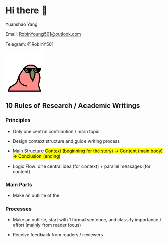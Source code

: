 # Hi there 👋

Yuanshao Yang

Email: RobinYoung501@outlook.com

Telegram: @RobinY501

![](./images/party-parrot.gif)


## 10 Rules of Research / Academic Writings

### Principles

- Only one central contribution / main topic

- Design context structure and guide writing process

- Main Structure <mark>Context (beginning for the story) -> Content (main body) -> Conclusion (ending)</mark>

- Logic Flow: one central idea (for context) + parallel messages (for content)

### Main Parts

- Make an outline of the 

### Processes

- Make an outline, start with 1 formal sentence, and classify importance / effort (mainly from reader focus)

- Receive feedback from readers / reviewers
